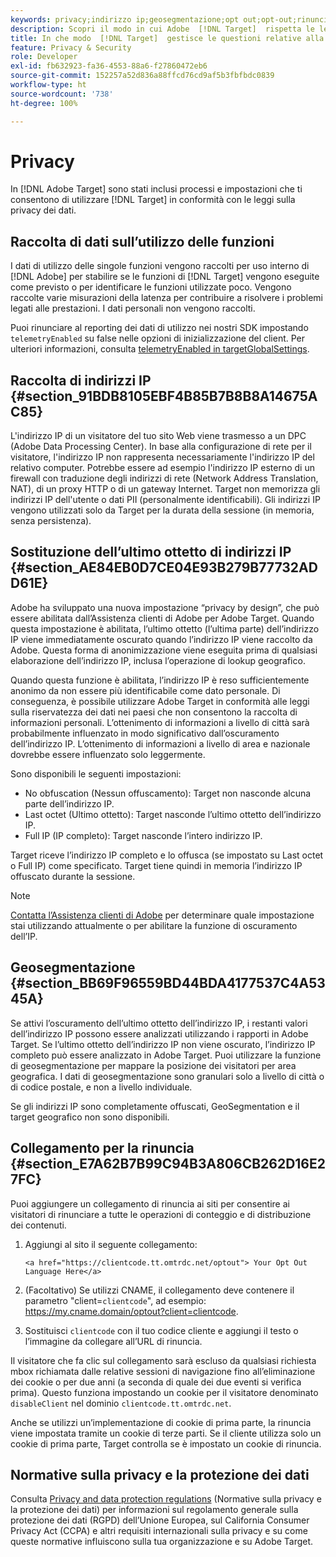 ```yaml
---
keywords: privacy;indirizzo ip;geosegmentazione;opt out;opt-out;rinuncia;privacy dei dati;regolamenti governativi;regolamenti;rgpd;ccpa
description: Scopri il modo in cui Adobe  [!DNL Target]  rispetta le leggi sulla privacy dei dati applicabili, inclusa la raccolta e la gestione degli indirizzi IP e le istruzioni per la rinuncia.
title: In che modo  [!DNL Target]  gestisce le questioni relative alla privacy?
feature: Privacy & Security
role: Developer
exl-id: fb632923-fa36-4553-88a6-f27860472eb6
source-git-commit: 152257a52d836a88ffcd76cd9af5b3fbfbdc0839
workflow-type: ht
source-wordcount: '738'
ht-degree: 100%

---
```


# Privacy

In [!DNL Adobe Target] sono stati inclusi processi e impostazioni che ti consentono di utilizzare [!DNL Target] in conformità con le leggi sulla privacy dei dati.

## Raccolta di dati sull’utilizzo delle funzioni

I dati di utilizzo delle singole funzioni vengono raccolti per uso interno di [!DNL Adobe] per stabilire se le funzioni di [!DNL Target] vengono eseguite come previsto o per identificare le funzioni utilizzate poco. Vengono raccolte varie misurazioni della latenza per contribuire a risolvere i problemi legati alle prestazioni. I dati personali non vengono raccolti.

Puoi rinunciare al reporting dei dati di utilizzo nei nostri SDK impostando `telemetryEnabled` su false nelle opzioni di inizializzazione del client. Per ulteriori informazioni, consulta [telemetryEnabled in targetGlobalSettings](/help/main/c-implementing-target/c-implementing-target-for-client-side-web/targetgobalsettings.md#telemetry).

## Raccolta di indirizzi IP {#section_91BDB8105EBF4B85B7B8B8A14675AC85}

L&#39;indirizzo IP di un visitatore del tuo sito Web viene trasmesso a un DPC (Adobe Data Processing Center). In base alla configurazione di rete per il visitatore, l&#39;indirizzo IP non rappresenta necessariamente l&#39;indirizzo IP del relativo computer. Potrebbe essere ad esempio l&#39;indirizzo IP esterno di un firewall con traduzione degli indirizzi di rete (Network Address Translation, NAT), di un proxy HTTP o di un gateway Internet. Target non memorizza gli indirizzi IP dell&#39;utente o dati PII (personalmente identificabili). Gli indirizzi IP vengono utilizzati solo da Target per la durata della sessione (in memoria, senza persistenza).

## Sostituzione dell’ultimo ottetto di indirizzi IP {#section_AE84EB0D7CE04E93B279B77732ADD61E}

Adobe ha sviluppato una nuova impostazione “privacy by design”, che può essere abilitata dall’Assistenza clienti di Adobe per Adobe Target. Quando questa impostazione è abilitata, l’ultimo ottetto (l’ultima parte) dell’indirizzo IP viene immediatamente oscurato quando l’indirizzo IP viene raccolto da Adobe. Questa forma di anonimizzazione viene eseguita prima di qualsiasi elaborazione dell’indirizzo IP, inclusa l’operazione di lookup geografico.

Quando questa funzione è abilitata, l’indirizzo IP è reso sufficientemente anonimo da non essere più identificabile come dato personale. Di conseguenza, è possibile utilizzare Adobe Target in conformità alle leggi sulla riservatezza dei dati nei paesi che non consentono la raccolta di informazioni personali. L’ottenimento di informazioni a livello di città sarà probabilmente influenzato in modo significativo dall’oscuramento dell’indirizzo IP. L’ottenimento di informazioni a livello di area e nazionale dovrebbe essere influenzato solo leggermente.

Sono disponibili le seguenti impostazioni:

* No obfuscation (Nessun offuscamento): Target non nasconde alcuna parte dell’indirizzo IP.
* Last octet (Ultimo ottetto): Target nasconde l’ultimo ottetto dell’indirizzo IP.
* Full IP (IP completo): Target nasconde l’intero indirizzo IP.

Target riceve l’indirizzo IP completo e lo offusca (se impostato su Last octet o Full IP) come specificato. Target tiene quindi in memoria l’indirizzo IP offuscato durante la sessione.

>[!NOTE]
>
>[Contatta l’Assistenza clienti di Adobe](/help/main/cmp-resources-and-contact-information.md#reference_ACA3391A00EF467B87930A450050077C) per determinare quale impostazione stai utilizzando attualmente o per abilitare la funzione di oscuramento dell’IP.

## Geosegmentazione {#section_BB69F96559BD44BDA4177537C4A5345A}

Se attivi l’oscuramento dell’ultimo ottetto dell’indirizzo IP, i restanti valori dell’indirizzo IP possono essere analizzati utilizzando i rapporti in Adobe Target. Se l’ultimo ottetto dell’indirizzo IP non viene oscurato, l’indirizzo IP completo può essere analizzato in Adobe Target. Puoi utilizzare la funzione di geosegmentazione per mappare la posizione dei visitatori per area geografica. I dati di geosegmentazione sono granulari solo a livello di città o di codice postale, e non a livello individuale.

Se gli indirizzi IP sono completamente offuscati, GeoSegmentation e il target geografico non sono disponibili.

## Collegamento per la rinuncia {#section_E7A62B7B99C94B3A806CB262D16E27FC}

Puoi aggiungere un collegamento di rinuncia ai siti per consentire ai visitatori di rinunciare a tutte le operazioni di conteggio e di distribuzione dei contenuti.

1. Aggiungi al sito il seguente collegamento:

   `<a href="https://clientcode.tt.omtrdc.net/optout"> Your Opt Out Language Here</a>`

1. (Facoltativo) Se utilizzi CNAME, il collegamento deve contenere il parametro &quot;client=`clientcode`&quot;, ad esempio: https://my.cname.domain/optout?client=clientcode.

1. Sostituisci `clientcode` con il tuo codice cliente e aggiungi il testo o l’immagine da collegare all’URL di rinuncia.

Il visitatore che fa clic sul collegamento sarà escluso da qualsiasi richiesta mbox richiamata dalle relative sessioni di navigazione fino all’eliminazione dei cookie o per due anni (a seconda di quale dei due eventi si verifica prima). Questo funziona impostando un cookie per il visitatore denominato `disableClient` nel dominio `clientcode.tt.omtrdc.net`.

Anche se utilizzi un’implementazione di cookie di prima parte, la rinuncia viene impostata tramite un cookie di terze parti. Se il cliente utilizza solo un cookie di prima parte, Target controlla se è impostato un cookie di rinuncia.

## Normative sulla privacy e la protezione dei dati

Consulta [Privacy and data protection regulations](/help/main/c-implementing-target/c-considerations-before-you-implement-target/c-privacy/cmp-privacy-and-general-data-protection-regulation.md) (Normative sulla privacy e la protezione dei dati) per informazioni sul regolamento generale sulla protezione dei dati (RGPD) dell’Unione Europea, sul California Consumer Privacy Act (CCPA) e altri requisiti internazionali sulla privacy e su come queste normative influiscono sulla tua organizzazione e su Adobe Target.
